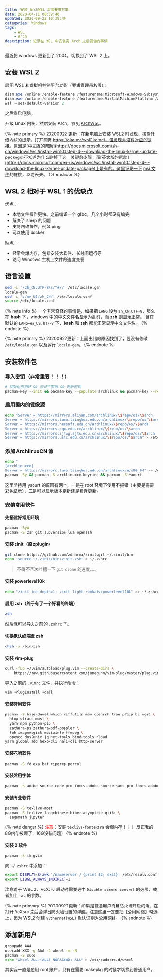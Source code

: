 ```yaml
---
title: 安装 ArchWSL 后需要做的事
date: 2020-04-11 00:39:40
updated: 2020-09-22 10:39:40
categories: Windows
tags:
	- WSL
	- Arch
description: 记录在 WSL 中安装完 Arch 之后要做的事情
---
```


最近把 windows 更新到了 2004，切换到了 WSL 2 上。

## 安装 WSL 2

启用 WSL 和虚拟机控制平台功能（要求管理员权限）：

```powershell
dism.exe /online /enable-feature /featurename:Microsoft-Windows-Subsystem-Linux /all /norestart
dism.exe /online /enable-feature /featurename:VirtualMachinePlatform /all /norestart
wsl --set-default-version 2
```

之后重启电脑。

升级 Linux 内核，然后安装 Arch，参见 [ArchWSL](https://github.com/yuk7/ArchWSL)。

{% note primary %}
20200922 更新：在新电脑上安装 WSL2 时发现，按照升级内核的提示，打开网页 https://aka.ms/wsl2kernel，但发现并没有对应的链接。原因是[中文版的帮助](https://docs.microsoft.com/zh-cn/windows/wsl/install-win10#step-4---download-the-linux-kernel-update-package)不知道为什么删掉了这一关键的步骤，而[英文版的帮助](https://docs.microsoft.com/en-us/windows/wsl/install-win10#step-4---download-the-linux-kernel-update-package)上是有的。这里记录一下 [msi 文件](https://wslstorestorage.blob.core.windows.net/wslblob/wsl_update_x64.msi)的链接，以防丢失。
{% endnote %}

## WSL 2 相对于 WSL 1 的优缺点

优点：

- 本地文件操作更快。之前编译一个 glibc，几个小时都没有编完
- 解决了 sleep 的问题
- 支持网络操作，例如 ping
- 可以使用 docker

缺点：

- 经常会爆内存，包括安装大软件、长时间运行等
- 访问 Windows 主机上文件的速度变慢

## 语言设置

```bash
sed -i '/zh_CN.UTF-8/s/^#//' /etc/locale.gen
locale-gen
sed -i 's/en_US/zh_CN/' /etc/locale.conf
source /etc/locale.conf
```

{% note info %}
一个非常奇怪的事情是，如果把 `LANG` 设为 `zh_CN.UTF-8`，那么在 **bash** 下，windows 中的中文文件名显示为乱码，而 **zsh** 则显示正常。
但在默认的 `LANG=en_US.UTF-8` 下，**bash** 和 **zsh** 都能正常显示中文文件名。
{% endnote %}

{% note primary %}
20200922更新：上面出错的原因找到了，是没有修改 `/etc/locale.gen` 以及运行 `locale-gen`。
{% endnote %}

## 安装软件包

### 导入密钥（非常重要！！！）

```bash
# 初始化密钥环 && 验证主密钥 && 更新密钥
pacman-key --init && pacman-key --populate archlinux && pacman-key --refresh-keys
```

### 启用国内的镜像源

```bash
echo "Server = https://mirrors.aliyun.com/archlinux/\$repo/os/\$arch
Server = https://mirrors.tuna.tsinghua.edu.cn/archlinux/\$repo/os/\$arch
Server = https://mirrors.neusoft.edu.cn/archlinux/\$repo/os/\$arch
Server = https://mirrors.cqu.edu.cn/archlinux/\$repo/os/\$arch
Server = https://mirrors.sjtug.sjtu.edu.cn/archlinux/\$repo/os/\$arch
Server = https://mirrors.ustc.edu.cn/archlinux/\$repo/os/\$arch" > /etc/pacman.d/mirrorlist
```

### 添加 ArchlinuxCN 源

```bash
echo "
[archlinuxcn]
Server = https://mirrors.tuna.tsinghua.edu.cn/archlinuxcn/x86_64" >> /etc/pacman.conf
pacman -Sy && pacman -S archlinuxcn-keyring && pacman -S yaourt
```

这里坚持用 yaourt 的原因有两个，一是在 root 环境下使用不报错（主要是需要彩色显示），二是可以显示版本更新还是编译更新。

### 安装常用软件

#### 先搭建好常用环境

```bash
pacman -Syu
pacman -S zsh git subversion lua openssh
```

#### 安装 zinit（原 zplugin）

```bash
git clone https://github.com/zdharma/zinit.git ~/.zinit/bin
echo "source ~/.zinit/bin/zinit.zsh" > ~/.zshrc
```

> 不得不再次吐槽一下 `git clone` 的速度。。。

#### 安装 powerlevel10k

```bash
echo "zinit ice depth=1; zinit light romkatv/powerlevel10k" >> ~/.zshrc
```

#### 启用 zsh（终于有了一个好看的终端）

```bash
zsh
```

然后就可以导入之前的 `.zshrc` 了。

#### 切换默认终端至 zsh

```bash
chsh -s /bin/zsh
```

#### 安装 vim-plug

```bash
curl -fLo ~/.vim/autoload/plug.vim --create-dirs \
    https://raw.githubusercontent.com/junegunn/vim-plug/master/plug.vim
```

导入之前的 `.vimrc` 文件，并执行命令：

```bash
vim +PlugInstall +qall
```

#### 安装常用软件

```bash
pacman -S base-devel which diffutils man openssh tree p7zip bc wget \
  htop strace most \
  yarn npm python-pip \
  zathura-ps zathura-pdf-poppler \
  feh imagemagick mediainfo ffmpeg \
  opencc dos2unix jq net-tools bind-tools nload
yarn global add hexo-cli nali-cli http-server
```

#### 安装花哨软件

```bash
pacman -S fd exa bat ripgrep percol
```

#### 安装常用字体

```bash
pacman -S adobe-source-code-pro-fonts adobe-source-sans-pro-fonts adobe-source-serif-pro-fonts adobe-source-han-sans-cn-fonts adobe-source-han-serif-cn-fonts tex-gyre-fonts ttf-dejavu wqy-zenhei wqy-microhei ttf-sarasa-gothic
```

#### 安装专业软件

```bash
pacman -S texlive-most
pacman -S texlive-langchinese biber asymptote qtikz \
  sagemath jupyter
```

{% note danger %}
<span style="color:red">注意</span>：安装 `texlive-fontextra` 会爆内存！！！
反正我的8G内存被爆了，16G没有问题）
{% endnote %}

#### 安装 X 软件

```bash
pacman -S tk gvim
```

向 `~/.zshrc` 中添加：

```bash
export DISPLAY=$(awk '/nameserver / {print $2; exit}' /etc/resolv.conf 2>/dev/null):0.0
export LIBGL_ALWAYS_INDIRECT=1
```

注意对于 WSL 2，VcXsrv 启动时需要选中 `Disable access control` 的选项，或者加上 `-ac` 的参数。

{% note primrary %}
20200922更新：如果是普通用户而且防火墙开启的话，在打开 VcXsrc 之后会弹出防火墙设置的弹窗。注意这里一定要把【公用网络】勾选上，因为 WSL2 创建 `vEthernet(WSL)` 默认识别为公用网络。
{% endnote %}

## 添加新用户

```bash
groupadd AAA
useradd XXX -g AAA -G wheel -m -N
pacman -S sudo
echo "wheel ALL=(ALL) NOPASSWD: ALL" > /etc/sudoers.d/wheel
```

其实我一直是使用 root 账户，只有在需要 makepkg 的时候才切换到普通用户。








